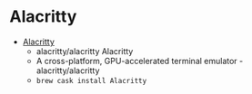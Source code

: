 # Alacritty
- [Alacritty](https://github.com/alacritty/alacritty/)
  -  alacritty/alacritty Alacritty
  - A cross-platform, GPU-accelerated terminal emulator - alacritty/alacritty
  - `brew cask install Alacritty`

